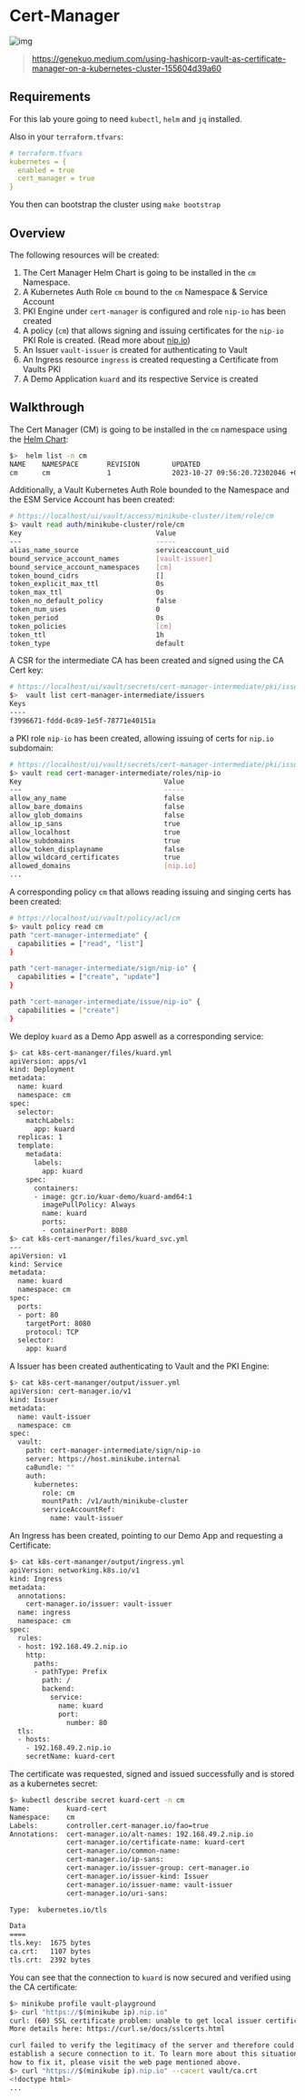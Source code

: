 # Cert-Manager

![img](assets/cm.png)
> https://genekuo.medium.com/using-hashicorp-vault-as-certificate-manager-on-a-kubernetes-cluster-155604d39a60

## Requirements
For this lab youre going to need `kubectl`, `helm` and `jq` installed.

Also in your `terraform.tfvars`:

```yaml
# terraform.tfvars
kubernetes = {
  enabled = true
  cert_manager = true
}
```

You then can bootstrap the cluster using `make bootstrap`


## Overview
The following resources will be created:

1. The Cert Manager Helm Chart is going to be installed in the `cm` Namespace.
2. A Kubernetes Auth Role `cm` bound to the `cm` Namespace & Service Account
3. PKI Engine under `cert-manager` is configured and role `nip-io` has been created
4. A policy (`cm`) that allows signing and issuing certificates for the `nip-io` PKI Role is created. (Read more about [nip.io](https://nip.io/))
5. An Issuer `vault-issuer` is created for authenticating to Vault
6. An Ingress resource `ingress` is created requesting a Certificate from Vaults PKI
7. A Demo Application `kuard` and its respective Service is created

## Walkthrough
The Cert Manager (CM) is going to be installed in the `cm` namespace using the [Helm Chart](https://github.com/cert-manager/cert-manager/tree/master/deploy/charts/cert-manager):

```bash
$>  helm list -n cm
NAME    NAMESPACE       REVISION        UPDATED                                 STATUS          CHART                   APP VERSION
cm      cm              1               2023-10-27 09:56:20.72302046 +0200 CEST deployed        cert-manager-v1.13.1    v1.13.1
```

Additionally, a Vault Kubernetes Auth Role bounded to the Namespace and the ESM Service Account has been created:

```bash
# https://localhost/ui/vault/access/minikube-cluster/item/role/cm
$> vault read auth/minikube-cluster/role/cm
Key                                 Value
---                                 -----
alias_name_source                   serviceaccount_uid
bound_service_account_names         [vault-issuer]
bound_service_account_namespaces    [cm]
token_bound_cidrs                   []
token_explicit_max_ttl              0s
token_max_ttl                       0s
token_no_default_policy             false
token_num_uses                      0
token_period                        0s
token_policies                      [cm]
token_ttl                           1h
token_type                          default
```

A CSR for the intermediate CA has been created and signed using the CA Cert key:

```bash
# https://localhost/ui/vault/secrets/cert-manager-intermediate/pki/issuers
$>  vault list cert-manager-intermediate/issuers
Keys
----
f3996671-fddd-0c89-1e5f-78771e40151a
```

a PKI role `nip-io` has been created, allowing issuing of certs for `nip.io` subdomain:

```bash
# https://localhost/ui/vault/secrets/cert-manager-intermediate/pki/issuers
$> vault read cert-manager-intermediate/roles/nip-io
Key                                   Value
---                                   -----
allow_any_name                        false
allow_bare_domains                    false
allow_glob_domains                    false
allow_ip_sans                         true
allow_localhost                       true
allow_subdomains                      true
allow_token_displayname               false
allow_wildcard_certificates           true
allowed_domains                       [nip.io]
...
```

A corresponding policy `cm` that allows reading issuing and singing certs has been created:

```bash
# https://localhost/ui/vault/policy/acl/cm
$> vault policy read cm
path "cert-manager-intermediate" {
  capabilities = ["read", "list"]
}

path "cert-manager-intermediate/sign/nip-io" {
  capabilities = ["create", "update"]
}

path "cert-manager-intermediate/issue/nip-io" {
  capabilities = ["create"]
}
```

We deploy `kuard` as a Demo App aswell as a corresponding service:

```bash
$> cat k8s-cert-mananger/files/kuard.yml
apiVersion: apps/v1
kind: Deployment
metadata:
  name: kuard
  namespace: cm
spec:
  selector:
    matchLabels:
      app: kuard
  replicas: 1
  template:
    metadata:
      labels:
        app: kuard
    spec:
      containers:
      - image: gcr.io/kuar-demo/kuard-amd64:1
        imagePullPolicy: Always
        name: kuard
        ports:
        - containerPort: 8080
$> cat k8s-cert-mananger/files/kuard_svc.yml
---
apiVersion: v1
kind: Service
metadata:
  name: kuard
  namespace: cm
spec:
  ports:
  - port: 80
    targetPort: 8080
    protocol: TCP
  selector:
    app: kuard
```

A Issuer has been created authenticating to Vault and the PKI Engine:

```bash
$> cat k8s-cert-mananger/output/issuer.yml
apiVersion: cert-manager.io/v1
kind: Issuer
metadata:
  name: vault-issuer
  namespace: cm
spec:
  vault:
    path: cert-manager-intermediate/sign/nip-io
    server: https://host.minikube.internal
    caBundle: ""
    auth:
      kubernetes:
        role: cm
        mountPath: /v1/auth/minikube-cluster
        serviceAccountRef:
          name: vault-issuer
```

An Ingress has been created, pointing to our Demo App and requesting a Certificate:

```bash
$> cat k8s-cert-mananger/output/ingress.yml
apiVersion: networking.k8s.io/v1
kind: Ingress
metadata:
  annotations:
    cert-manager.io/issuer: vault-issuer
  name: ingress
  namespace: cm
spec:
  rules:
  - host: 192.168.49.2.nip.io
    http:
      paths:
      - pathType: Prefix
        path: /
        backend:
          service:
            name: kuard
            port:
              number: 80
  tls:
  - hosts:
    - 192.168.49.2.nip.io
    secretName: kuard-cert
```

The certificate was requested, signed and issued successfully and is stored as a kubernetes secret:

```bash
$> kubectl describe secret kuard-cert -n cm
Name:         kuard-cert
Namespace:    cm
Labels:       controller.cert-manager.io/fao=true
Annotations:  cert-manager.io/alt-names: 192.168.49.2.nip.io
              cert-manager.io/certificate-name: kuard-cert
              cert-manager.io/common-name:
              cert-manager.io/ip-sans:
              cert-manager.io/issuer-group: cert-manager.io
              cert-manager.io/issuer-kind: Issuer
              cert-manager.io/issuer-name: vault-issuer
              cert-manager.io/uri-sans:

Type:  kubernetes.io/tls

Data
====
tls.key:  1675 bytes
ca.crt:   1107 bytes
tls.crt:  2392 bytes
```

You can see that the connection to `kuard` is now secured and verified using the CA certificate:

```bash
$> minikube profile vault-playground
$> curl "https://$(minikube ip).nip.io"
curl: (60) SSL certificate problem: unable to get local issuer certificate
More details here: https://curl.se/docs/sslcerts.html

curl failed to verify the legitimacy of the server and therefore could not
establish a secure connection to it. To learn more about this situation and
how to fix it, please visit the web page mentioned above.
$> curl "https://$(minikube ip).nip.io" --cacert vault/ca.crt
<!doctype html>
...
```
